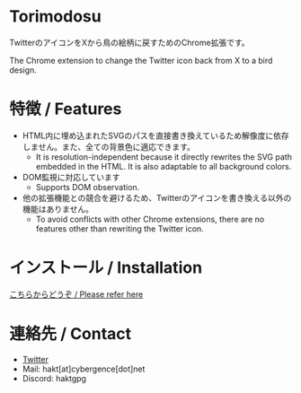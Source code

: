 # Torimodosu

TwitterのアイコンをXから鳥の絵柄に戻すためのChrome拡張です。

The Chrome extension to change the Twitter icon back from X to a bird design.

# 特徴 / Features

- HTML内に埋め込まれたSVGのパスを直接書き換えているため解像度に依存しません。また、全ての背景色に適応できます。
  - It is resolution-independent because it directly rewrites the SVG path embedded in the HTML. It is also adaptable to all background colors.
- DOM監視に対応しています
  - Supports DOM observation.
- 他の拡張機能との競合を避けるため、Twitterのアイコンを書き換える以外の機能はありません。
  - To avoid conflicts with other Chrome extensions, there are no features other than rewriting the Twitter icon.

# インストール / Installation

[こちらからどうぞ / Please refer here](http://0rbit.cybergence.net/torimodosu.html)

# 連絡先 / Contact

- [Twitter](https://twitter.com/haktgpg/)
- Mail: hakt[at]cybergence[dot]net
- Discord: haktgpg
